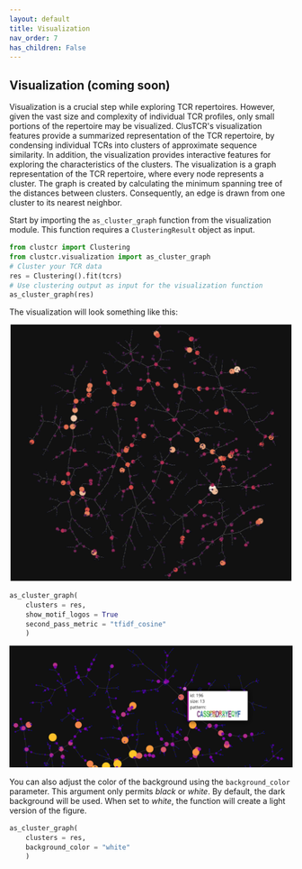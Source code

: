 ```yaml
---
layout: default
title: Visualization
nav_order: 7
has_children: False
---
```



## Visualization (coming soon)

Visualization is a crucial step while exploring TCR repertoires. However, given the vast size and complexity of individual TCR profiles, only small portions of the repertoire may be visualized. ClusTCR's visualization features provide a summarized representation of the TCR repertoire, by condensing individual TCRs into clusters of approximate sequence similarity. In addition, the visualization provides interactive features for exploring the characteristics of the clusters. The visualization is a graph representation of the TCR repertoire, where every node represents a cluster. The graph is created by calculating the minimum spanning tree of the distances between clusters. Consequently, an edge is drawn from one cluster to its nearest neighbor.

Start by importing the `as_cluster_graph` function from the visualization module. This function requires a `ClusteringResult` object as input. 

```python
from clustcr import Clustering
from clustcr.visualization import as_cluster_graph
# Cluster your TCR data
res = Clustering().fit(tcrs)
# Use clustering output as input for the visualization function
as_cluster_graph(res)
```

The visualization will look something like this:

<p align="center">
    <img src="clustervis_network.png" alt="drawing" width="500"/>
</p>




```python
as_cluster_graph(
    clusters = res,
    show_motif_logos = True
  	second_pass_metric = "tfidf_cosine"
	)
```

<p align="center">
    <img src="clustervis_motif.png" alt="drawing" width="1000"/>
</p>


You can also adjust the color of the background using the `background_color` parameter. This argument only permits *black* or *white*. By default, the dark background will be used. When set to *white*, the function will create a light version of the figure.

```python
as_cluster_graph(
    clusters = res,
    background_color = "white"
	)
```

